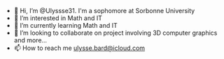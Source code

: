 - 👋 Hi, I’m @Ulyssse31. I'm a sophomore at Sorbonne University
- 👀 I’m interested in Math and IT
- 🌱 I’m currently learning Math and IT
- 💞️ I’m looking to collaborate on project involving 3D computer graphics and more...
- 📫 How to reach me ulysse.bard@icloud.com
<!---
Ulyssse31/Ulyssse31 is a ✨ special ✨ repository because its `README.md` (this file) appears on your GitHub profile.
You can click the Preview link to take a look at your changes.
--->
